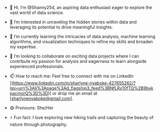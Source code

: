 - 👋 Hi, I’m @Shanny254, an aspiring data enthusiast eager to explore the vast world of data science.

- 👀 I’m interested in unraveling the hidden stories within data and leveraging its potential to drive meaningful insights.
  
- 🌱 I’m currently learning the intricacies of data analysis, machine learning algorithms, and visualization techniques to refine my skills and broaden my expertise.
  
- 💞️ I’m looking to collaborate on exciting data projects where I can contribute my passion for analysis and eagerness to learn alongside experienced professionals.
  
- 📫 How to reach me: Feel free to connect with me on LinkedIn [(https://www.linkedin.com/in/sharlyne-nyaboke-427655262/?lipi=urn%3Ali%3Apage%3Ad_flagship3_feed%3BNfLRx10fTQ%2B9bxkpacmorQ%3D%3D)]  or drop me an email at [sharlynenyaboke@gmail.com].

- 😄 Pronouns: She/Her

- ⚡ Fun fact: I love exploring new hiking trails and capturing the beauty of nature through photography.


<!---
Shanny254/Shanny254 is a ✨ special ✨ repository because its `README.md` (this file) appears on your GitHub profile.
You can click the Preview link to take a look at your changes.
--->
